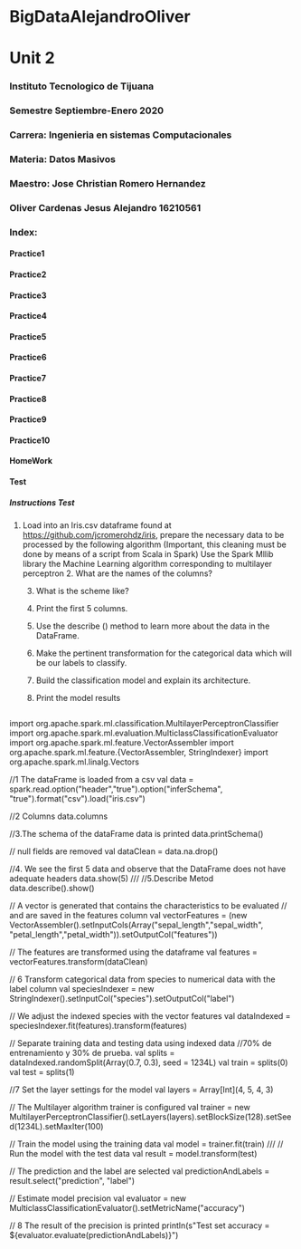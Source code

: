 
# BigDataAlejandroOliver

# Unit 2

###  Instituto Tecnologico de Tijuana
### Semestre Septiembre-Enero 2020 
###  Carrera: Ingenieria en sistemas Computacionales
###  Materia: Datos Masivos
###  Maestro: Jose Christian Romero Hernandez
###   Oliver Cardenas Jesus Alejandro  16210561 



###  Index:
#### Practice1
#### Practice2
#### Practice3
#### Practice4
#### Practice5
#### Practice6
#### Practice7
#### Practice8
#### Practice9
#### Practice10
#### HomeWork
#### Test
#####  Instructions Test
1. Load into an Iris.csv dataframe found at https://github.com/jcromerohdz/iris, prepare the necessary data to be processed by the following algorithm (Important, this cleaning must be done by means of a script from Scala in Spark)
    Use the Spark Mllib library the Machine Learning algorithm corresponding to multilayer perceptron
    2. What are the names of the columns?

    3. What is the scheme like?
    4. Print the first 5 columns.
    5. Use the describe () method to learn more about the data in the DataFrame.
    6. Make the pertinent transformation for the categorical data which will be our labels to classify.
    7. Build the classification model and explain its architecture.

    8. Print the model results
    
    
    ```scala
import org.apache.spark.ml.classification.MultilayerPerceptronClassifier
import org.apache.spark.ml.evaluation.MulticlassClassificationEvaluator
import org.apache.spark.ml.feature.VectorAssembler
import org.apache.spark.ml.feature.{VectorAssembler, StringIndexer}
import org.apache.spark.ml.linalg.Vectors

//1 The dataFrame is loaded from a csv
val data  = spark.read.option("header","true").option("inferSchema", "true").format("csv").load("iris.csv")


//2 Columns
data.columns



//3.The schema of the dataFrame data is printed
data.printSchema()

// null fields are removed
val dataClean = data.na.drop()


//4. We see the first 5 data and observe that the DataFrame does not have adequate headers
data.show(5)
///
//5.Describe Metod
data.describe().show()

//  A vector is generated that contains the characteristics to be evaluated
// and are saved in the features column
val vectorFeatures = (new VectorAssembler().setInputCols(Array("sepal_length","sepal_width", "petal_length","petal_width")).setOutputCol("features"))

// The features are transformed using the dataframe
val features = vectorFeatures.transform(dataClean)

// 6 Transform categorical data from species to numerical data with the label column
val speciesIndexer = new StringIndexer().setInputCol("species").setOutputCol("label")

// We adjust the indexed species with the vector features
val dataIndexed = speciesIndexer.fit(features).transform(features)

// Separate training data and testing data using indexed data
//70% de entrenamiento y 30% de prueba.
val splits = dataIndexed.randomSplit(Array(0.7, 0.3), seed = 1234L)
val train = splits(0)
val test = splits(1)

//7 Set the layer settings for the model
val layers = Array[Int](4, 5, 4, 3)

// The Multilayer algorithm trainer is configured
val trainer = new MultilayerPerceptronClassifier().setLayers(layers).setBlockSize(128).setSeed(1234L).setMaxIter(100)

// Train the model using the training data
val model = trainer.fit(train)
///
// Run the model with the test data
val result = model.transform(test)

// The prediction and the label are selected
val predictionAndLabels = result.select("prediction", "label")

// Estimate model precision
val evaluator = new MulticlassClassificationEvaluator().setMetricName("accuracy")

// 8 The result of the precision is printed
println(s"Test set accuracy = ${evaluator.evaluate(predictionAndLabels)}")
```
